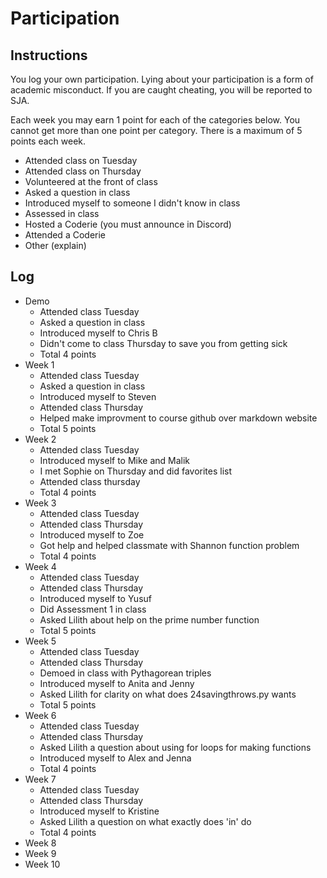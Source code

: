 Participation
=============

## Instructions ##

You log your own participation. Lying about your participation is a form of
academic misconduct. If you are caught cheating, you will be reported to SJA.

Each week you may earn 1 point for each of the categories below. You cannot get
more than one point per category. There is a maximum of 5 points each week.

+ Attended class on Tuesday
+ Attended class on Thursday
+ Volunteered at the front of class
+ Asked a question in class
+ Introduced myself to someone I didn't know in class
+ Assessed in class
+ Hosted a Coderie (you must announce in Discord)
+ Attended a Coderie
+ Other (explain)

## Log ##

- Demo
	+ Attended class Tuesday
	+ Asked a question in class
	+ Introduced myself to Chris B
	+ Didn't come to class Thursday to save you from getting sick
	+ Total 4 points
- Week 1
	+ Attended class Tuesday
	+ Asked a question in class
	+ Introduced myself to Steven
	+ Attended class Thursday
	+ Helped make improvment to course github over markdown website
	+ Total 5 points 
- Week 2
	+ Attended class Tuesday
	+ Introduced myself to Mike and Malik
	+ I met Sophie on Thursday and did favorites list
	+ Attended class thursday
	+ Total 4 points
- Week 3
	+ Attended class Tuesday
	+ Attended class Thursday
	+ Introduced myself to Zoe
	+ Got help and helped classmate with Shannon function problem
	+ Total 4 points
- Week 4
	+ Attended class Tuesday
	+ Attended class Thursday
	+ Introduced myself to Yusuf
	+ Did Assessment 1 in class
	+ Asked Lilith about help on the prime number function
	+ Total 5 points
- Week 5
	+ Attended class Tuesday
	+ Attended class Thursday
	+ Demoed in class with Pythagorean triples
	+ Introduced myself to Anita and Jenny
	+ Asked Lilith for clarity on what does 24savingthrows.py wants
	+ Total 5 points
- Week 6
	+ Attended class Tuesday
	+ Attended class Thursday
	+ Asked Lilith a question about using for loops for making functions
	+ Introduced myself to Alex and Jenna
	+ Total 4 points
- Week 7
	+ Attended class Tuesday
	+ Attended class Thursday
	+ Introduced myself to Kristine
	+ Asked Lilith a question on what exactly does 'in' do
	+ Total 4 points
- Week 8
- Week 9
- Week 10
